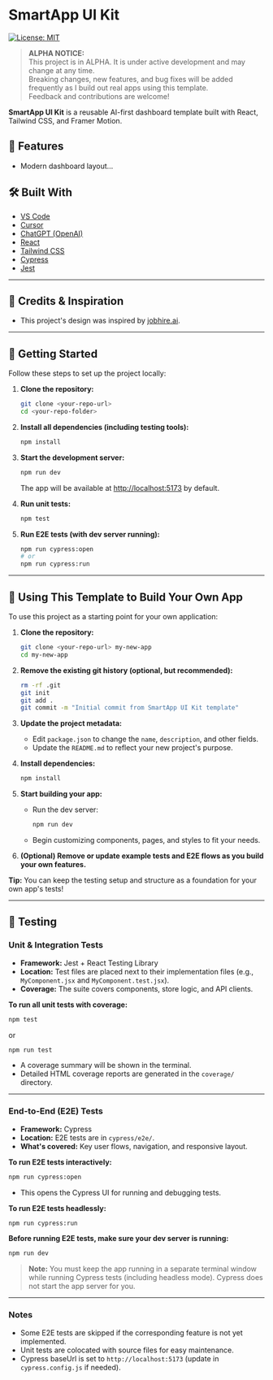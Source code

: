 # SmartApp UI Kit

[![License: MIT](https://img.shields.io/badge/License-MIT-yellow.svg)](LICENSE)

> **ALPHA NOTICE:**  
> This project is in ALPHA. It is under active development and may change at any time.  
> Breaking changes, new features, and bug fixes will be added frequently as I build out real apps using this template.  
> Feedback and contributions are welcome!

**SmartApp UI Kit** is a reusable AI-first dashboard template built with React, Tailwind CSS, and Framer Motion.

## 🚀 Features
- Modern dashboard layout…

## 🛠️ Built With

- [VS Code](https://code.visualstudio.com/)
- [Cursor](https://www.cursor.so/)
- [ChatGPT (OpenAI)](https://chat.openai.com/)
- [React](https://react.dev/)
- [Tailwind CSS](https://tailwindcss.com/)
- [Cypress](https://www.cypress.io/)
- [Jest](https://jestjs.io/)

---

## 🙏 Credits & Inspiration

- This project's design was inspired by [jobhire.ai](https://jobhire.ai).

---

## 🏁 Getting Started

Follow these steps to set up the project locally:

1. **Clone the repository:**
   ```bash
   git clone <your-repo-url>
   cd <your-repo-folder>
   ```

2. **Install all dependencies (including testing tools):**
   ```bash
   npm install
   ```

3. **Start the development server:**
   ```bash
   npm run dev
   ```
   The app will be available at [http://localhost:5173](http://localhost:5173) by default.

4. **Run unit tests:**
   ```bash
   npm test
   ```

5. **Run E2E tests (with dev server running):**
   ```bash
   npm run cypress:open
   # or
   npm run cypress:run
   ```

---

## 🚀 Using This Template to Build Your Own App

To use this project as a starting point for your own application:

1. **Clone the repository:**
   ```bash
   git clone <your-repo-url> my-new-app
   cd my-new-app
   ```

2. **Remove the existing git history (optional, but recommended):**
   ```bash
   rm -rf .git
   git init
   git add .
   git commit -m "Initial commit from SmartApp UI Kit template"
   ```

3. **Update the project metadata:**
   - Edit `package.json` to change the `name`, `description`, and other fields.
   - Update the `README.md` to reflect your new project's purpose.

4. **Install dependencies:**
   ```bash
   npm install
   ```

5. **Start building your app:**
   - Run the dev server:
     ```bash
     npm run dev
     ```
   - Begin customizing components, pages, and styles to fit your needs.

6. **(Optional) Remove or update example tests and E2E flows as you build your own features.**

**Tip:**
You can keep the testing setup and structure as a foundation for your own app's tests!

---

## 🧪 Testing

### Unit & Integration Tests

- **Framework:** Jest + React Testing Library
- **Location:** Test files are placed next to their implementation files (e.g., `MyComponent.jsx` and `MyComponent.test.jsx`).
- **Coverage:** The suite covers components, store logic, and API clients.

**To run all unit tests with coverage:**
```bash
npm test
```
or
```bash
npm run test
```
- A coverage summary will be shown in the terminal.
- Detailed HTML coverage reports are generated in the `coverage/` directory.

---

### End-to-End (E2E) Tests

- **Framework:** Cypress
- **Location:** E2E tests are in `cypress/e2e/`.
- **What's covered:** Key user flows, navigation, and responsive layout.

**To run E2E tests interactively:**
```bash
npm run cypress:open
```
- This opens the Cypress UI for running and debugging tests.

**To run E2E tests headlessly:**
```bash
npm run cypress:run
```

**Before running E2E tests, make sure your dev server is running:**
```bash
npm run dev
```
> **Note:** You must keep the app running in a separate terminal window while running Cypress tests (including headless mode). Cypress does not start the app server for you.

---

### Notes

- Some E2E tests are skipped if the corresponding feature is not yet implemented.
- Unit tests are colocated with source files for easy maintenance.
- Cypress baseUrl is set to `http://localhost:5173` (update in `cypress.config.js` if needed).
